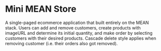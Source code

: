 # Mini MEAN Store
A single-paged ecommerce application that built entirely on the MEAN stack. Users can add and remove customers, create products with imageURL and determine its initial quantity, and make order by selecting customers with their desired products. Cascade delete style applies when removing customer (i.e. their orders also got removed).








